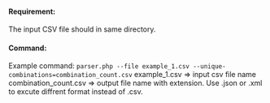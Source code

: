 #### Requirement:
The input CSV file should in same directory.

#### Command:
Example command: `parser.php --file example_1.csv --unique-combinations=combination_count.csv`
example_1.csv => input csv file name
combination_count.csv => output file name with extension. Use .json or .xml to excute diffrent format instead of .csv.

